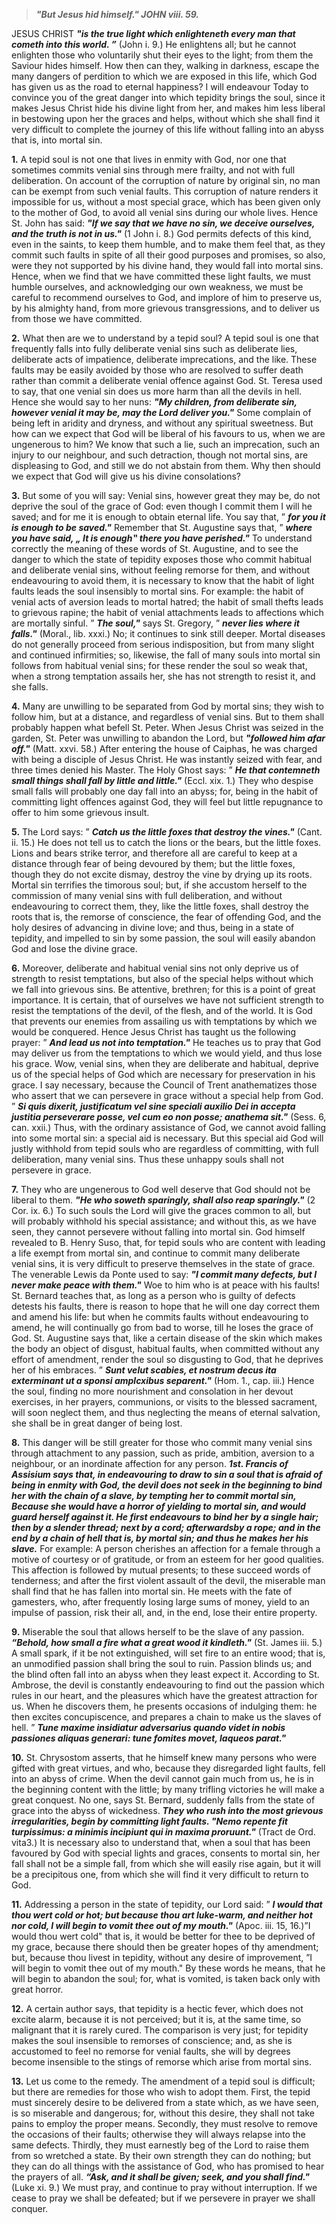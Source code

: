 
> **_"But Jesus hid himself." JOHN viii. 59._**

JESUS CHRIST **_"is the true light which enlighteneth every man that cometh into this world. ”_** (John i. 9.) He enlightens all; but he cannot enlighten those who voluntarily shut their eyes to the light; from them the Saviour hides himself. How then can they, walking in darkness, escape the many dangers of perdition to which we are exposed in this life, which God has given us as the road to eternal happiness? I will endeavour Today to convince you of the great danger into which tepidity brings the soul, since it makes Jesus Christ hide his divine light from her, and makes him less liberal in bestowing upon her the graces and helps, without which she shall find it very difficult to complete the journey of this life without falling into an abyss that is, into mortal sin.

**1.** A tepid soul is not one that lives in enmity with God, nor one that sometimes commits venial sins through mere frailty, and not with full deliberation. On account of the corruption of nature by original sin, no man can be exempt from such venial faults. This corruption of nature renders it impossible for us, without a most special grace, which has been given only to the mother of God, to avoid all venial sins during our whole lives. Hence St. John has said: **_"If we say that we have no sin, we deceive ourselves, and the truth is not in us."_** (1 John i. 8.) God permits defects of this kind, even in the saints, to keep them humble, and to make them feel that, as they commit such faults in spite of all their good purposes and promises, so also, were they not supported by his divine hand, they would fall into mortal sins. Hence, when we find that we have committed these light faults, we must humble ourselves, and acknowledging our own weakness, we must be careful to recommend ourselves to God, and implore of him to preserve us, by his almighty hand, from more grievous transgressions, and to deliver us from those we have committed.

**2.** What then are we to understand by a tepid soul? A tepid soul is one that frequently falls into fully deliberate venial sins such as deliberate lies, deliberate acts of impatience, deliberate imprecations, and the like. These faults may be easily avoided by those who are resolved to suffer death rather than commit a deliberate venial offence against God. St. Teresa used to say, that one venial sin does us more harm than all the devils in hell. Hence she would say to her nuns: **_"My children, from deliberate sin, however venial it may be, may the Lord deliver you."_** Some complain of being left in aridity and dryness, and without any spiritual sweetness. But how can we expect that God will be liberal of his favours to us, when we are ungenerous to him? We know that such a lie, such an imprecation, such an injury to our neighbour, and such detraction, though not mortal sins, are displeasing to God, and still we do not abstain from them. Why then should we expect that God will give us his divine consolations?

**3.** But some of you will say: Venial sins, however great they may be, do not deprive the soul of the grace of God: even though I commit them I will he saved; and for me it is enough to obtain eternal life. You say that, ” **_for you it is enough to be saved."_** Remember that St. Augustine says that, ” **_where you have said, „ It is enough‟ there you have perished."_** To understand correctly the meaning of these words of St. Augustine, and to see the danger to which the state of tepidity exposes those who commit habitual and deliberate venial sins, without feeling remorse for them, and without endeavouring to avoid them, it is necessary to know that the habit of light faults leads the soul insensibly to mortal sins. For example: the habit of venial acts of aversion leads to mortal hatred; the habit of small thefts leads to grievous rapine; the habit of venial attachments leads to affections which are mortally sinful. ” **_The soul,"_** says St. Gregory, ” **_never lies where it falls."_** (Moral., lib. xxxi.) No; it continues to sink still deeper. Mortal diseases do not generally proceed from serious indisposition, but from many slight and continued infirmities; so, likewise, the fall of many souls into mortal sin follows from habitual venial sins; for these render the soul so weak that, when a strong temptation assails her, she has not strength to resist it, and she falls.

**4.** Many are unwilling to be separated from God by mortal sins; they wish to follow him, but at a distance, and regardless of venial sins. But to them shall probably happen what befell St. Peter. When Jesus Christ was seized in the garden, St. Peter was unwilling to abandon the Lord, but **_"followed him afar off."_** (Matt. xxvi. 58.) After entering the house of Caiphas, he was charged with being a disciple of Jesus Christ. He was instantly seized with fear, and three times denied his Master. The Holy Ghost says: ” **_He that contemneth small things shall fall by little and little."_** (Eccl. xix. 1.) They who despise small falls will probably one day fall into an abyss; for, being in the habit of committing light offences against God, they will feel but little repugnance to offer to him some grievous insult.

**5.** The Lord says: ” **_Catch us the little foxes that destroy the vines."_** (Cant. ii. 15.) He does not tell us to catch the lions or the bears, but the little foxes. Lions and bears strike terror, and therefore all are careful to keep at a distance through fear of being devoured by them; but the little foxes, though they do not excite dismay, destroy the vine by drying up its roots. Mortal sin terrifies the timorous soul; but, if she accustom herself to the commission of many venial sins with full deliberation, and without endeavouring to correct them, they, like the little foxes, shall destroy the roots that is, the remorse of conscience, the fear of offending God, and the holy desires of advancing in divine love; and thus, being in a state of tepidity, and impelled to sin by some passion, the soul will easily abandon God and lose the divine grace.

**6.** Moreover, deliberate and habitual venial sins not only deprive us of strength to resist temptations, but also of the special helps without which we fall into grievous sins. Be attentive, brethren; for this is a point of great importance. It is certain, that of ourselves we have not sufficient strength to resist the temptations of the devil, of the flesh, and of the world. It is God that prevents our enemies from assailing us with temptations by which we would be conquered. Hence Jesus Christ has taught us the following prayer: ” **_And lead us not into temptation."_** He teaches us to pray that God may deliver us from the temptations to which we would yield, and thus lose his grace. Wow, venial sins, when they are deliberate and habitual, deprive us of the special helps of God which are necessary for preservation in his grace. I say necessary, because the Council of Trent anathematizes those who assert that we can persevere in grace without a special help from God. ” **_Si quis dixerit, justificatum vel sine speciali auxilio Dei in accepta justitia perseverare posse, vel cum eo non posse; anathema sit."_** (Sess. 6, can. xxii.) Thus, with the ordinary assistance of God, we cannot avoid falling into some mortal sin: a special aid is necessary. But this special aid God will justly withhold from tepid souls who are regardless of committing, with full deliberation, many venial sins. Thus these unhappy souls shall not persevere in grace.

**7.** They who are ungenerous to God well deserve that God should not be liberal to them. **_"He who soweth sparingly, shall also reap sparingly."_** (2 Cor. ix. 6.) To such souls the Lord will give the graces common to all, but will probably withhold his special assistance; and without this, as we have seen, they cannot persevere without falling into mortal sin. God himself revealed to B. Henry Suso, that, for tepid souls who are content with leading a life exempt from mortal sin, and continue to commit many deliberate venial sins, it is very difficult to preserve themselves in the state of grace. The venerable Lewis da Ponte used to say: **_"I commit many defects, but I never make peace with them."_** Woe to him who is at peace with his faults! St. Bernard teaches that, as long as a person who is guilty of defects detests his faults, there is reason to hope that he will one day correct them and amend his life: but when he commits faults without endeavouring to amend, he will continually go from bad to worse, till he loses the grace of God. St. Augustine says that, like a certain disease of the skin which makes the body an object of disgust, habitual faults, when committed without any effort of amendment, render the soul so disgusting to God, that he deprives her of his embraces. ” **_Sunt velut scabies, et nostrum decus ita exterminant ut a sponsi amplcxibus separent."_** (Hom. 1., cap. iii.) Hence the soul, finding no more nourishment and consolation in her devout exercises, in her prayers, communions, or visits to the blessed sacrament, will soon neglect them, and thus neglecting the means of eternal salvation, she shall be in great danger of being lost.

**8.** This danger will be still greater for those who commit many venial sins through attachment to any passion, such as pride, ambition, aversion to a neighbour, or an inordinate affection for any person. **_1st. Francis of Assisium says that, in endeavouring to draw to sin a soul that is afraid of being in enmity with God, the devil does not seek in the beginning to bind her with the chain of a slave, by tempting her to commit mortal sin, Because she would have a horror of yielding to mortal sin, and would guard herself against it. He first endeavours to bind her by a single hair; then by a slender thread; next by a cord; afterwardsby a rope; and in the end by a chain of hell that is, by mortal sin; and thus he makes her his slave._** For example: A person cherishes an affection for a female through a motive of courtesy or of gratitude, or from an esteem for her good qualities. This affection is followed by mutual presents; to these succeed words of tenderness; and after the first violent assault of the devil, the miserable man shall find that he has fallen into mortal sin. He meets with the fate of gamesters, who, after frequently losing large sums of money, yield to an impulse of passion, risk their all, and, in the end, lose their entire property.

**9.** Miserable the soul that allows herself to be the slave of any passion. **_“Behold, how small a fire what a great wood it kindleth."_** (St. James iii. 5.) A small spark, if it be not extinguished, will set fire to an entire wood; that is, an unmodified passion shall bring the soul to ruin. Passion blinds us; and the blind often fall into an abyss when they least expect it. According to St. Ambrose, the devil is constantly endeavouring to find out the passion which rules in our heart, and the pleasures which have the greatest attraction for us. When he discovers them, he presents occasions of indulging them: he then excites concupiscence, and prepares a chain to make us the slaves of hell. ” **_Tune maxime insidiatur adversarius quando videt in nobis passiones aliquas generari: tune fomites movet, laqueos parat."_**

**10.** St. Chrysostom asserts, that he himself knew many persons who were gifted with great virtues, and who, because they disregarded light faults, fell into an abyss of crime. When the devil cannot gain much from us, he is in the beginning content with the little; by many trifling victories he will make a great conquest. No one, says St. Bernard, suddenly falls from the state of grace into the abyss of wickedness. **_They who rush into the most grievous irregularities, begin by committing light faults. "Nemo repente fit turpissimus: a minimis incipiunt qui in maxima proruunt."_** (Tract de Ord. vita3.) It is necessary also to understand that, when a soul that has been favoured by God with special lights and graces, consents to mortal sin, her fall shall not be a simple fall, from which she will easily rise again, but it will be a precipitous one, from which she will find it very difficult to return to God.

**11.** Addressing a person in the state of tepidity, our Lord said: ” **_I would that thou wert cold or hot; but because thou art luke-warm, and neither hot nor cold, I will begin to vomit thee out of my mouth."_** (Apoc. iii. 15, 16.)”I would thou wert cold" that is, it would be better for thee to be deprived of my grace, because there should then be greater hopes of thy amendment; but, because thou livest in tepidity, without any desire of improvement, ”I will begin to vomit thee out of my mouth." By these words he means, that he will begin to abandon the soul; for, what is vomited, is taken back only with great horror.

**12.** A certain author says, that tepidity is a hectic fever, which does not excite alarm, because it is not perceived; but it is, at the same time, so malignant that it is rarely cured. The comparison is very just; for tepidity makes the soul insensible to remorses of conscience; and, as she is accustomed to feel no remorse for venial faults, she will by degrees become insensible to the stings of remorse which arise from mortal sins.

**13.** Let us come to the remedy. The amendment of a tepid soul is difficult; but there are remedies for those who wish to adopt them. First, the tepid must sincerely desire to be delivered from a state which, as we have seen, is so miserable and dangerous; for, without this desire, they shall not take pains to employ the proper means. Secondly, they must resolve to remove the occasions of their faults; otherwise they will always relapse into the same defects. Thirdly, they must earnestly beg of the Lord to raise them from so wretched a state. By their own strength they can do nothing; but they can do all things with the assistance of God, who has promised to hear the prayers of all. **_“Ask, and it shall be given; seek, and you shall find."_** (Luke xi. 9.) We must pray, and continue to pray without interruption. If we cease to pray we shall be defeated; but if we persevere in prayer we shall conquer.

